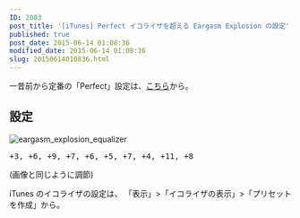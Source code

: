 ```yaml
---
ID: 2003
post_title: '[iTunes] Perfect イコライザを超える Eargasm Explosion の設定'
published: true
post_date: 2015-06-14 01:08:36
modified_date: 2015-06-14 01:08:36
slug: 20150614010836.html
---
```

一昔前から定番の「Perfect」設定は、<a href="https://b.0218.jp/20061101025558.html">こちら</a>から。
<!--more-->
<h2>設定</h2>
<img alt="eargasm_explosion_equalizer" src="[cfview name='img_1']">
<pre>+3, +6, +9, +7, +6, +5, +7, +4, +11, +8</pre>
(画像と同じように調節)

iTunes のイコライザの設定は、
「表示」>「イコライザの表示」>「プリセットを作成」から。